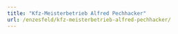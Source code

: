 ```yaml
---
title: "Kfz-Meisterbetrieb Alfred Pechhacker"
url: /enzesfeld/kfz-meisterbetrieb-alfred-pechhacker/
---
```


